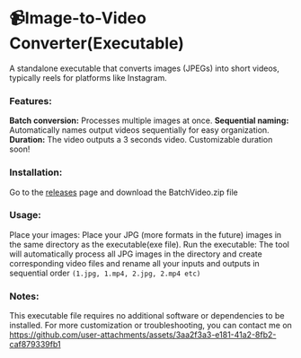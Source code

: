 <h1>📹Image-to-Video Converter(Executable)</h1>
A standalone executable that converts images (JPEGs) into short videos, typically reels for platforms like Instagram.

<h3>Features:</h3>

**Batch conversion:** Processes multiple images at once.
**Sequential naming:** Automatically names output videos sequentially for easy organization.
**Duration:** The video outputs a 3 seconds video. Customizable duration soon!

<h3>Installation:</h3>

Go to the <a href = "https://github.com/the-red-dk/ImageToReel/releases/tag/executable">releases</a> page and download the BatchVideo.zip file

<h3>Usage:</h3>

Place your images: Place your JPG (more formats in the future) images in the same directory as the executable(exe file).
Run the executable: The tool will automatically process all JPG images in the directory and create corresponding video files and rename all your inputs and outputs in sequential order 
```(1.jpg, 1.mp4, 2.jpg, 2.mp4 etc)```

<h3>Notes:</h3> 
This executable file requires no additional software or dependencies to be installed.
For more customization or troubleshooting, you can contact me on <a href = "https://www.instagram.com/the_red_dk>Instagram</a>  

Made with: 
Python modules OS, Subprocess, and Shutil


<h1>🎦Walkthrough: </h1>

https://github.com/user-attachments/assets/3aa2f3a3-e181-41a2-8fb2-caf879339fb1

